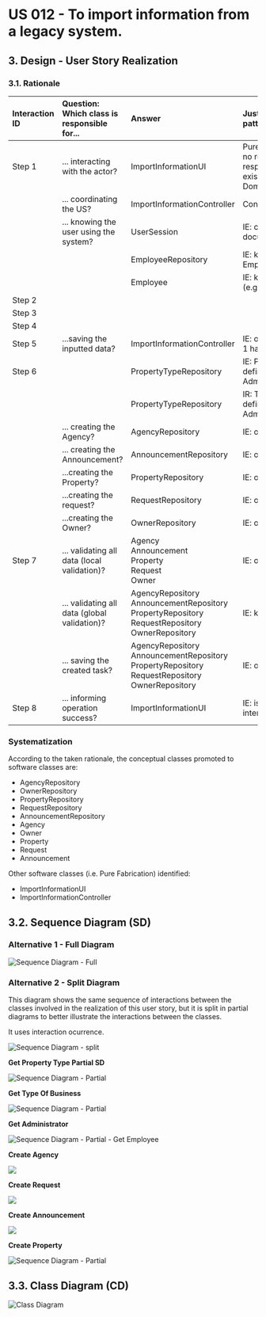 # US 012 - To import information from a legacy system.

## 3. Design - User Story Realization 

### 3.1. Rationale


| Interaction ID | Question: Which class is responsible for...   | Answer                                                                                                       | Justification (with patterns)                                                                                 |
|:--------------|:----------------------------------------------|:-------------------------------------------------------------------------------------------------------------|:--------------------------------------------------------------------------------------------------------------|
| Step 1  		    | 	... interacting with the actor?              | ImportInformationUI                                                                                          | Pure Fabrication: there is no reason to assign this responsibility to any existing class in the Domain Model. |
| 			  		       | 	... coordinating the US?                     | ImportInformationController                                                                                  | Controller                                                                                                    |
| 			  		       | ... knowing the user using the system?        | UserSession                                                                                                  | IE: cf. A&A component documentation.                                                                          |
| 			  		       | 							                                       | EmployeeRepository                                                                                           | IE: knows/has its own Employees(administrator)                                                                |
| 			  		       | 							                                       | Employee                                                                                                     | IE: knows its own data (e.g. email)                                                                           |
| Step 2        |                                               |                                                                                                              |                                                                                                               |
| Step 3        |                                               |                                                                                                              |                                                                                                               |
| Step 4  		    | 							                                       |                                                                                                              |                                                                                                               |
| Step 5		      | 	...saving the inputted data?                 | ImportInformationController                                                                                  | IE: object created in step 1 has its own data.                                                                |
| Step 6        | 	                                             | PropertyTypeRepository                                                                                       | IE: Property Types are defined by the Administrators.                                                         |
|               |                                               | PropertyTypeRepository                                                                                       | IR: Types Of Business are defined by the Administrators.                                                      |
| 		            | 	... creating the Agency?                     | AgencyRepository                                                                                             | IE: o                                                                                                         |
|		             | 	... creating the Announcement?						         | AnnouncementRepository                                                                                       | IE: owns its data.                                                                                            |              
|               | ...creating the Property?                     | PropertyRepository                                                                                           |IE: owns its data.                                                                                                                |
|                | ...creating the request?                      | RequestRepository                                                                                            | IE: owns its data.                                                                                                               |
|                | ...creating the Owner?                        | OwnerRepository                                                                                              |  IE: owns its data.                                                                                                              |
| Step 7  		    | 	... validating all data (local validation)?  | Agency<br/>Announcement<br/>Property<br/>Request<br/>Owner                                                   | IE: owns its data.                                                                                            | 
| 			  		       | 	... validating all data (global validation)? | AgencyRepository<br/>AnnouncementRepository<br/>PropertyRepository<br/>RequestRepository<br/>OwnerRepository | IE: knows all its tasks.                                                                                      | 
| 			  		       | 	... saving the created task?                 | AgencyRepository<br/>AnnouncementRepository<br/>PropertyRepository<br/>RequestRepository<br/>OwnerRepository | IE: owns all its tasks.                                                                                       | 
| Step 8  		    | 	... informing operation success?             | ImportInformationUI                                                                                          | IE: is responsible for user interactions.                                                                     | 

### Systematization ##

According to the taken rationale, the conceptual classes promoted to software classes are: 

* AgencyRepository
* OwnerRepository
* PropertyRepository
* RequestRepository
* AnnouncementRepository
* Agency
* Owner
* Property
* Request
* Announcement

Other software classes (i.e. Pure Fabrication) identified: 

 * ImportInformationUI
 * ImportInformationController


## 3.2. Sequence Diagram (SD)

### Alternative 1 - Full Diagram


![Sequence Diagram - Full](svg/us012-sequence-diagram-full.svg)

### Alternative 2 - Split Diagram

This diagram shows the same sequence of interactions between the classes involved in the realization of this user story, but it is split in partial diagrams to better illustrate the interactions between the classes.

It uses interaction ocurrence.

![Sequence Diagram - split](svg/us012-sequence-diagram-split.svg)

**Get Property Type Partial SD**

![Sequence Diagram - Partial](svg/us012-sequence-diagram-partial-get-property-type.svg)

**Get Type Of Business**

![Sequence Diagram - Partial](svg/us012-sequence-diagram-partial-get-type-business.svg)

**Get Administrator**

![Sequence Diagram - Partial - Get Employee](svg/us012-sequence-diagram-partial-get-administrator.svg)

**Create Agency**

![](svg/us012-sequence-diagram-partial-create-agency.svg)

**Create Request**

![](svg/us012-sequence-diagram-partial-create-request.svg)

**Create Announcement**

![](svg/us012-sequence-diagram-partial-create-announcement.svg)

**Create Property**

![Sequence Diagram - Partial](svg/us012-sequence-diagram-partial-create-property.svg)

## 3.3. Class Diagram (CD)

![Class Diagram](svg/us012-class-diagram.svg)